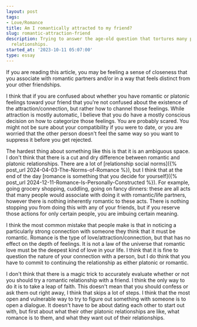 ```yaml
---
layout: post
tags:
- Love/Romance
title: Am I romantically attracted to my friend?
slug: romantic-attraction-friend
description: Trying to answer the age-old question that tortures many people in their
  relationships.
started_at: '2023-10-11 05:07:00'
type: essay
---
```


If you are reading this article, you may be feeling a sense of closeness that you associate with romantic partners and/or in a way that feels distinct from your other friendships.

I think that if you are confused about whether you have romantic or platonic feelings toward your friend that you're not confused about the existence of the attraction/connection, but rather how to channel those feelings. While attraction is mostly automatic, I believe that you do have a mostly conscious decision on how to categorize those feelings. You are probably scared. You might not be sure about your compatibility if you were to date, or you are worried that the other person doesn't feel the same way so you want to suppress it before you get rejected.

The hardest thing about something like this is that it is an ambiguous space. I don't think that there is a cut and dry difference between romantic and platonic relationships. There are a lot of [relationship social norms]({% post_url 2024-04-03-The-Norms-of-Romance %}), but I think that at the end of the day [romance is something that you decide for yourself]({% post_url 2024-12-11-Romance-Is-Personally-Constructed %}). For example, going grocery shopping, cuddling, going on fancy dinners: these are all acts that many people would associate with doing it with romantic/life partners, however there is nothing inherently romantic to these acts. There is nothing stopping you from doing this with any of your friends, but if you reserve those actions for only certain people, you are imbuing certain meaning.

I think the most common mistake that people make is that in noticing a particularly strong connection with someone they think that it must be romantic. Romance is the type of love/attraction/connection, but that has no effect on the depth of feelings. It is not a law of the universe that romantic love must be the deepest kind of love in your life. I think that it is fine to question the nature of your connection with a person, but I do think that you have to commit to continuing the relationship as either platonic or romantic.

I don't think that there is a magic trick to accurately evaluate whether or not you should try a romantic relationship with a friend. I think the only way to do it is to take a leap of faith. This doesn't mean that you should confess or ask them out right away, I think that skips a lot of steps. I think that the most open and vulnerable way to try to figure out something with someone is to open a dialogue. It doesn't have to be about dating each other to start out with, but first about what their other platonic relationships are like, what romance is to them, and what they want out of their relationships.